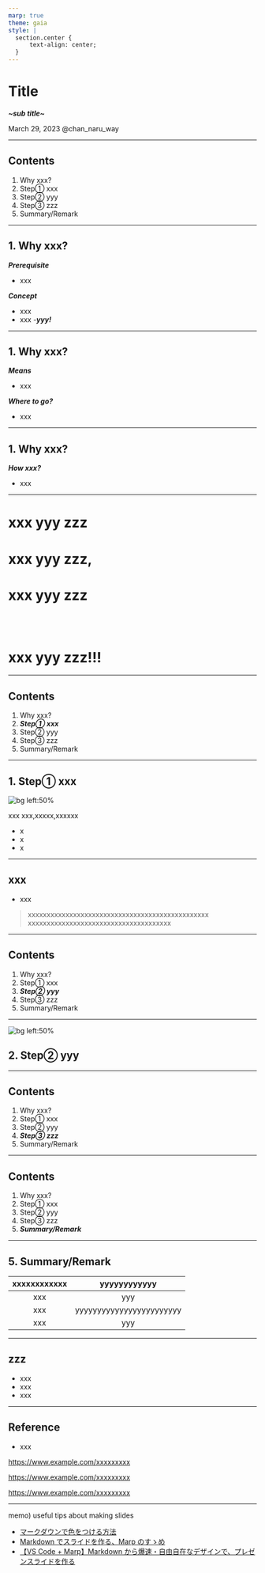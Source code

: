 ```yaml
---
marp: true
theme: gaia
style: |
  section.center {
      text-align: center;
  }
---
```


<!-- paginate: true
_backgroundColor: SteelBlue
_color: white
_class: center
-->

# Title

**_~sub title~_**

March 29, 2023
@chan_naru_way

---

<!--
_backgroundColor: SteelBlue
_color: white
-->

## Contents

1. Why xxx?
2. Step① xxx
3. Step② yyy
4. Step③ zzz
5. Summary/Remark

---

## 1. Why xxx?

**_Prerequisite_**

- xxx

**_Concept_**

- xxx
- xxx -**_yyy!_**

---

## 1. Why xxx?

**_Means_**

- xxx

**_Where to go?_**

- xxx

---

## 1. Why xxx?

**_How xxx?_**

- xxx

---

<!--
_class: center
-->

# xxx yyy zzz

# xxx yyy zzz,

# xxx yyy zzz

<br>
<br>

# xxx yyy zzz!!!

---

<!--
_backgroundColor: SteelBlue
_color: white
-->

## Contents

1. Why xxx?
2. **_Step① xxx_**
3. Step② yyy
4. Step③ zzz
5. Summary/Remark

---

## 1. Step① xxx

![bg left:50%](https://1.bp.blogspot.com/-N08ojzWTStM/VdLrmt8nTzI/AAAAAAAAwuU/1o3JOcdtHNM/s800/business_senryaku_sakuryaku_man.png)

xxx
xxx,xxxxx,xxxxxx

- x
- x
- x

---

## xxx

- xxx

> xxxxxxxxxxxxxxxxxxxxxxxxxxxxxxxxxxxxxxxxxxxxxxxx
> xxxxxxxxxxxxxxxxxxxxxxxxxxxxxxxxxxxxxx

---

<!--
_backgroundColor: SteelBlue
_color: white
-->

## Contents

1. Why xxx?
2. Step① xxx
3. **_Step② yyy_**
4. Step③ zzz
5. Summary/Remark

---

![bg left:50%]()

## 2. Step② yyy

---

<!--
_backgroundColor: SteelBlue
_color: white
-->

## Contents

1. Why xxx?
2. Step① xxx
3. Step② yyy
4. **_Step③ zzz_**
5. Summary/Remark

---

<!--
_backgroundColor: SteelBlue
_color: white
-->

## Contents

1. Why xxx?
2. Step① xxx
3. Step② yyy
4. Step③ zzz
5. **_Summary/Remark_**

---

## 5. Summary/Remark

| xxxxxxxxxxxx |       yyyyyyyyyyyy       |
| :----------: | :----------------------: |
|     xxx      |           yyy            |
|     xxx      | yyyyyyyyyyyyyyyyyyyyyyyy |
|     xxx      |           yyy            |

---

## zzz

- xxx
- xxx
- xxx

---

## Reference

- xxx

https://www.example.com/xxxxxxxxx

https://www.example.com/xxxxxxxxx

https://www.example.com/xxxxxxxxx

---

memo) useful tips about making slides

- [マークダウンで色をつける方法](https://qiita.com/twipg/items/d8043cd4681a2780c160)
- [Markdown でスライドを作る、Marp のすゝめ](https://eng-blog.iij.ad.jp/archives/11432)
- [【VS Code + Marp】Markdown から爆速・自由自在なデザインで、プレゼンスライドを作る](https://qiita.com/tomo_makes/items/aafae4021986553ae1d8)

